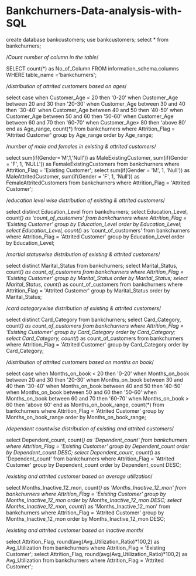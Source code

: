 # Bankchurners-Data-analysis-with-SQL

create database bankcustomers;
use bankcustomers;
select	* from bankchurners;

/*Count number of column in the table*/

SELECT count(*) as No_of_Column FROM information_schema.columns
WHERE table_name ='bankchurners';

/*distribution of attrited customers based on ages*/

select case when Customer_Age < 20 then '0-20' 
when Customer_Age between 20 and 30 then '20-30'
when Customer_Age between 30 and 40 then '30-40'
when Customer_Age between 40 and 50 then '40-50'
when Customer_Age between 50 and 60 then '50-60'
when Customer_Age between 60 and 70 then '60-70'
when Customer_Age> 80 then 'above 80' end as Age_range,
count(*) from bankchurners where Attrition_Flag = 'Attrited Customer'
group by Age_range order by Age_range;
 
/*number of male and females in existing & attrited customers*/

select sum(if(Gender='M',1,'Null')) as MaleExistingCustomer, sum(if(Gender = 'F', 1, 'NULL')) as FemaleExistingCustomers 
from bankchurners where Attrition_Flag = 'Existing Customer';
select sum(if(Gender = 'M', 1, 'Null')) as MaleAttritedCustomer, sum(if(Gender = 'F', 1, 'Null')) as FemaleAttritedCustomers
from bankchurners where Attrition_Flag = 'Attrited Customer';

/*education level wise distribution of existing & attrited customers*/

select distinct Education_Level from bankchurners;
select Education_Level, count(*) as 'count_of_customers' from bankchurners 
where Attrition_Flag = 'Existing Customer'
group by Education_Level order by Education_Level;
select Education_Level, count(*) as 'count_of_customers' from bankchurners 
where Attrition_Flag = 'Attrited Customer'
group by Education_Level order by Education_Level;

/*martial statuswise distribution of existing & attrited customers*/

select distinct Marital_Status from bankchurners;
select Marital_Status, count(*) as count_of_customers from bankchurners
where Attrition_Flag = 'Existing Customer'
group by Marital_Status order by Marital_Status; 
select Marital_Status, count(*) as count_of_customers from bankchurners
where Attrition_Flag = 'Attrited Customer'
group by Marital_Status order by Marital_Status; 

/*card categorywise distribution of existing & attrited customers*/

select distinct Card_Category from bankchurners;
select Card_Category, count(*) as count_of_customers from bankchurners
where Attrition_Flag = 'Existing Customer'
group by Card_Category order by Card_Category; 
select Card_Category, count(*) as count_of_customers from bankchurners
where Attrition_Flag = 'Attrited Customer'
group by Card_Category order by Card_Category; 

/*distribution of attrited customers based on months on book*/

select case when Months_on_book < 20 then '0-20' 
when Months_on_book between 20 and 30 then '20-30'
when Months_on_book between 30 and 40 then '30-40'
when Months_on_book between 40 and 50 then '40-50'
when Months_on_book between 50 and 60 then '50-60'
when Months_on_book between 60 and 70 then '60-70'
when Months_on_book > 60 then 'above 60' end as Months_on_book_range,
count(*) from bankchurners where Attrition_Flag = 'Attrited Customer'
group by Months_on_book_range order by Months_on_book_range;

/*dependent countwise distribution of existing and attrited customers*/

select Dependent_count, count(*) as 'Dependent_count' from bankchurners 
where Attrition_Flag = 'Existing Customer' group by Dependent_count order by Dependent_count DESC;
select Dependent_count, count(*) as 'Dependent_count' from bankchurners 
where Attrition_Flag = 'Attrited Customer' group by Dependent_count order by Dependent_count DESC;

/*existing and attrited customer based on average utilization*/

select Months_Inactive_12_mon, count(*) as 'Months_Inactive_12_mon' from bankchurners 
where Attrition_Flag = 'Existing Customer' group by Months_Inactive_12_mon order by Months_Inactive_12_mon DESC;
select Months_Inactive_12_mon, count(*) as 'Months_Inactive_12_mon' from bankchurners 
where Attrition_Flag = 'Attrited Customer' group by Months_Inactive_12_mon order by Months_Inactive_12_mon DESC;

/*existing and attrited customer based on inactive month*/

select Attrition_Flag, round(avg(Avg_Utilization_Ratio)*100,2) as Avg_Utilization from bankchurners
where Attrition_Flag = 'Existing Customer';
select Attrition_Flag, round(avg(Avg_Utilization_Ratio)*100,2) as Avg_Utilization from bankchurners
where Attrition_Flag = 'Attrited Customer';

